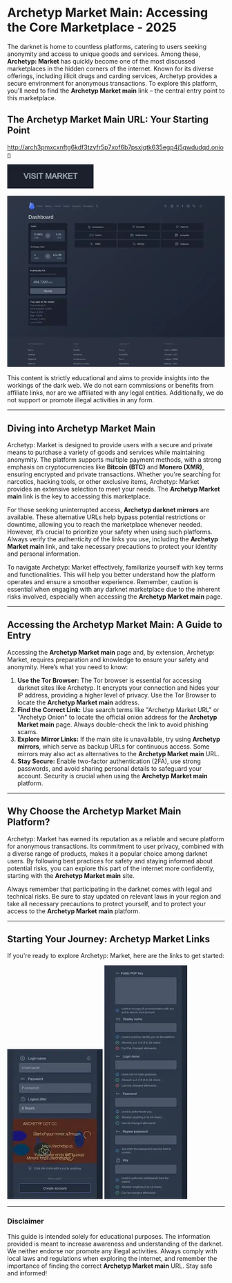 # Archetyp Market Main: Accessing the Core Marketplace - 2025

The darknet is home to countless platforms, catering to users seeking anonymity and access to unique goods and services. Among these, **Archetyp: Market** has quickly become one of the most discussed marketplaces in the hidden corners of the internet. Known for its diverse offerings, including illicit drugs and carding services, Archetyp provides a secure environment for anonymous transactions. To explore this platform, you'll need to find the **Archetyp Market main** link – the central entry point to this marketplace.

## The Archetyp Market Main URL: Your Starting Point

http://arch3pmxcxnftg6kdf3tzyfr5p7xof6b7psxjqtk635egp4j5qwdudqd.onion

[<img src="/assets/launch.webp" width="200">](http://arch3pmxcxnftg6kdf3tzyfr5p7xof6b7psxjqtk635egp4j5qwdudqd.onion)

<a href="http://arch3pmxcxnftg6kdf3tzyfr5p7xof6b7psxjqtk635egp4j5qwdudqd.onion"><img src="/assets/media.webp" alt="Archetyp Preview" style="max-width: 100%;"></a>

This content is strictly educational and aims to provide insights into the workings of the dark web. We do not earn commissions or benefits from affiliate links, nor are we affiliated with any legal entities. Additionally, we do not support or promote illegal activities in any form.

---

## Diving into Archetyp Market Main

Archetyp: Market is designed to provide users with a secure and private means to purchase a variety of goods and services while maintaining anonymity. The platform supports multiple payment methods, with a strong emphasis on cryptocurrencies like **Bitcoin (BTC)** and **Monero (XMR)**, ensuring encrypted and private transactions. Whether you're searching for narcotics, hacking tools, or other exclusive items, Archetyp: Market provides an extensive selection to meet your needs. The **Archetyp Market main** link is the key to accessing this marketplace.

For those seeking uninterrupted access, **Archetyp darknet mirrors** are available. These alternative URLs help bypass potential restrictions or downtime, allowing you to reach the marketplace whenever needed. However, it’s crucial to prioritize your safety when using such platforms. Always verify the authenticity of the links you use, including the **Archetyp Market main** link, and take necessary precautions to protect your identity and personal information.

To navigate Archetyp: Market effectively, familiarize yourself with key terms and functionalities. This will help you better understand how the platform operates and ensure a smoother experience. Remember, caution is essential when engaging with any darknet marketplace due to the inherent risks involved, especially when accessing the **Archetyp Market main** page.

---

## Accessing the Archetyp Market Main: A Guide to Entry

Accessing the **Archetyp Market main** page and, by extension, Archetyp: Market, requires preparation and knowledge to ensure your safety and anonymity. Here’s what you need to know:

1.  **Use the Tor Browser:** The Tor browser is essential for accessing darknet sites like Archetyp. It encrypts your connection and hides your IP address, providing a higher level of privacy. Use the Tor Browser to locate the **Archetyp Market main** address.
2.  **Find the Correct Link:** Use search terms like "Archetyp Market URL" or "Archetyp Onion" to locate the official onion address for the **Archetyp Market main** page. Always double-check the link to avoid phishing scams.
3.  **Explore Mirror Links:** If the main site is unavailable, try using **Archetyp mirrors**, which serve as backup URLs for continuous access. Some mirrors may also act as alternatives to the **Archetyp Market main** URL.
4.  **Stay Secure:** Enable two-factor authentication (2FA), use strong passwords, and avoid sharing personal details to safeguard your account. Security is crucial when using the **Archetyp Market main** platform.

---

## Why Choose the Archetyp Market Main Platform?

Archetyp: Market has earned its reputation as a reliable and secure platform for anonymous transactions. Its commitment to user privacy, combined with a diverse range of products, makes it a popular choice among darknet users. By following best practices for safety and staying informed about potential risks, you can explore this part of the internet more confidently, starting with the **Archetyp Market main** site.

Always remember that participating in the darknet comes with legal and technical risks. Be sure to stay updated on relevant laws in your region and take all necessary precautions to protect yourself, and to protect your access to the **Archetyp Market main** platform.

---

## Starting Your Journey: Archetyp Market Links

If you're ready to explore Archetyp: Market, here are the links to get started:

<a href="http://arch3pmxcxnftg6kdf3tzyfr5p7xof6b7psxjqtk635egp4j5qwdudqd.onion"><img src="/assets/body.webp" alt="Archetyp Login" style="max-width: 100%;"></a>
<a href="http://arch3pmxcxnftg6kdf3tzyfr5p7xof6b7psxjqtk635egp4j5qwdudqd.onion"><img src="/assets/right.webp" alt="Archetyp Register" style="max-width: 100%;"></a>

---

### Disclaimer

This guide is intended solely for educational purposes. The information provided is meant to increase awareness and understanding of the darknet. We neither endorse nor promote any illegal activities. Always comply with local laws and regulations when exploring the internet, and remember the importance of finding the correct **Archetyp Market main** URL. Stay safe and informed!